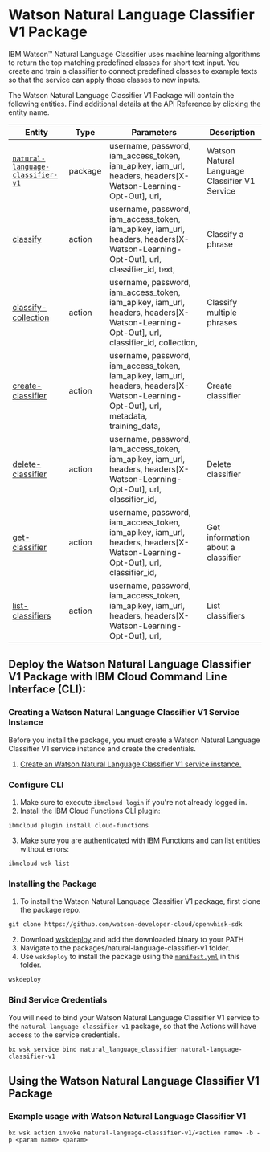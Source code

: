 # Watson Natural Language Classifier V1 Package

IBM Watson&trade; Natural Language Classifier uses machine learning algorithms to return the top matching predefined classes for short text input. You create and train a classifier to connect predefined classes to example texts so that the service can apply those classes to new inputs.

The Watson Natural Language Classifier V1 Package will contain the following entities. Find additional details at the API Reference by clicking the entity name.

| Entity | Type | Parameters | Description |
| --- | --- | --- | --- |
| [`natural-language-classifier-v1`](https://www.ibm.com/watson/developercloud/natural-language-classifier/api/v1/curl.html) | package | username, password,  iam_access_token, iam_apikey, iam_url,  headers, headers[X-Watson-Learning-Opt-Out], url,  | Watson Natural Language Classifier V1 Service |
| [classify](https://www.ibm.com/watson/developercloud/natural-language-classifier/api/v1/curl.html?curl#classify) | action |  username, password,  iam_access_token, iam_apikey, iam_url,  headers, headers[X-Watson-Learning-Opt-Out], url,    classifier_id,    text,  | Classify a phrase |
| [classify-collection](https://www.ibm.com/watson/developercloud/natural-language-classifier/api/v1/curl.html?curl#classify-collection) | action |  username, password,  iam_access_token, iam_apikey, iam_url,  headers, headers[X-Watson-Learning-Opt-Out], url,    classifier_id,    collection,  | Classify multiple phrases |
| [create-classifier](https://www.ibm.com/watson/developercloud/natural-language-classifier/api/v1/curl.html?curl#create-classifier) | action |  username, password,  iam_access_token, iam_apikey, iam_url,  headers, headers[X-Watson-Learning-Opt-Out], url,    metadata,     training_data,  | Create classifier |
| [delete-classifier](https://www.ibm.com/watson/developercloud/natural-language-classifier/api/v1/curl.html?curl#delete-classifier) | action |  username, password,  iam_access_token, iam_apikey, iam_url,  headers, headers[X-Watson-Learning-Opt-Out], url,    classifier_id,  | Delete classifier |
| [get-classifier](https://www.ibm.com/watson/developercloud/natural-language-classifier/api/v1/curl.html?curl#get-classifier) | action |  username, password,  iam_access_token, iam_apikey, iam_url,  headers, headers[X-Watson-Learning-Opt-Out], url,    classifier_id,  | Get information about a classifier |
| [list-classifiers](https://www.ibm.com/watson/developercloud/natural-language-classifier/api/v1/curl.html?curl#list-classifiers) | action |  username, password,  iam_access_token, iam_apikey, iam_url,  headers, headers[X-Watson-Learning-Opt-Out], url, | List classifiers |


## Deploy the Watson Natural Language Classifier V1 Package with IBM Cloud Command Line Interface (CLI):
### Creating a Watson Natural Language Classifier V1 Service Instance

Before you install the package, you must create a Watson Natural Language Classifier V1 service instance and create the credentials.

1. [Create an Watson Natural Language Classifier V1 service instance.](https://console.bluemix.net/catalog/services/natural_language_classifier)

### Configure CLI
1. Make sure to execute `ibmcloud login` if you're not already logged in.
2. Install the IBM Cloud Functions CLI plugin:

```
ibmcloud plugin install cloud-functions
```

3. Make sure you are authenticated with IBM Functions and can list entities without errors:

```
ibmcloud wsk list
```

### Installing the Package
1. To install the Watson Natural Language Classifier V1 package, first clone the package repo.

```
git clone https://github.com/watson-developer-cloud/openwhisk-sdk
```
2. Download [wskdeploy](https://github.com/apache/incubator-openwhisk-wskdeploy/releases) and add the downloaded binary to your PATH
3. Navigate to the packages/natural-language-classifier-v1 folder.
4. Use `wskdeploy` to install the package using the [`manifest.yml`](./manifest.yml) in this folder.

```
wskdeploy
```

### Bind Service Credentials
You will need to bind your Watson Natural Language Classifier V1 service to the `natural-language-classifier-v1` package, so that the Actions will have access to the service credentials.

```
bx wsk service bind natural_language_classifier natural-language-classifier-v1
```
## Using the Watson Natural Language Classifier V1 Package

### Example usage with Watson Natural Language Classifier V1

```
bx wsk action invoke natural-language-classifier-v1/<action name> -b -p <param name> <param>
```